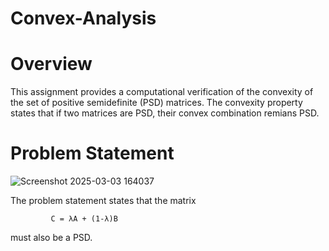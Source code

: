 # Convex-Analysis

# Overview

This assignment provides a computational verification of the convexity of the set of positive semidefinite (PSD) matrices. The convexity property states that if two matrices are PSD, their convex combination remians PSD.

# Problem Statement

![Screenshot 2025-03-03 164037](https://github.com/user-attachments/assets/88bd864f-5a45-4535-8f61-90f871d7c3ca)

The problem statement states that the matrix 

             C = λA + (1-λ)B

must also be a PSD.
